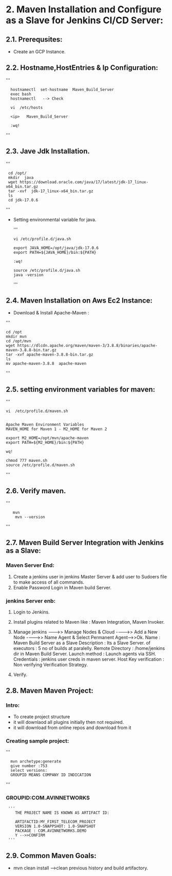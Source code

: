 
#  2. Maven Installation and Configure as a Slave for Jenkins CI/CD Server:


## 2.1. Prerequsites:

+ Create an GCP Instance.


## 2.2. Hostname,HostEntries & Ip  Configuration:

   '''
    
	  hostnamectl  set-hostname  Maven_Build_Server
      exec bash
      hostnamectl   --> Check 

      vi  /etc/hosts

      <ip>   Maven_Build_Server

      :wq!
   '''


## 2.3. Jave Jdk Installation.

   
 ''' 
 
     cd /opt/
     mkdir  java 
     wget https://download.oracle.com/java/17/latest/jdk-17_linux-x64_bin.tar.gz
     tar -xvf  jdk-17_linux-x64_bin.tar.gz
     ls 
     cd jdk-17.0.6
 '''

+ Setting environmental variable for java.

    '''
    
      vi /etc/profile.d/java.sh

      export JAVA_HOME=/opt/java/jdk-17.0.6
      export PATH=${JAVA_HOME}/bin:${PATH}
      
	  :wq!
      
      source /etc/profile.d/java.sh
      java -version
  '''

## 2.4. Maven Installation on Aws Ec2 Instance:

+  Download & Install Apache-Maven :
 
  '''
  
    cd /opt
    mkdir mvn
    cd /opt/mvn
    wget https://dlcdn.apache.org/maven/maven-3/3.8.8/binaries/apache-maven-3.8.8-bin.tar.gz
    tar -xvf apache-maven-3.8.8-bin.tar.gz
    ls
    mv apache-maven-3.8.8  apache-maven
 '''



## 2.5. setting environment variables for maven:

 ''' 

    vi  /etc/profile.d/maven.sh


    Apache Maven Environment Variables
    MAVEN_HOME for Maven 1 - M2_HOME for Maven 2

    export M2_HOME=/opt/mvn/apache-maven
    export PATH=${M2_HOME}/bin:${PATH}

    wq!
   
    chmod 777 maven.sh
    source /etc/profile.d/maven.sh
 '''


##  2.6. Verify maven. 

  '''
       
	   mvn
        mvn --version

  '''


## 2.7.  Maven Build Server Integration with Jenkins as a Slave:


### Maven Server End:


1. Create a jenkins user in jenkins Master Server & add user to Sudoers file to make access of all commands.
2. Enable Password Login in Maven build Server.


### jenkins Server enb:

1. Login to Jenkins.
2. Install plugins related to  Maven like : Maven Integration, Maven Invoker.
3. Manage jenkins --->> Manage Nodes & Cloud ---->> Add a New Node ---->> Name Agent & Select Permanent Agent-->>Ok.
   Name             : Maven Build Server as a Slave
   Description      : Its a Slave Server.
   of executors   : 5 no of builds at paralelly.
   Remote Directory : /home/jenkins  dir in Maven Build Server.
   Launch method    : Launch agents via SSH.
   Credentials      : jenkins user creds in maven server.
   Host Key verification : Non verifying Verification Strategy.

4. Verify.


## 2.8. Maven Maven Project:


### Intro:
+ To create project structure
+ it will downlaod all plugins initially then not required. 
+ it will download from online repos and download from it


### Creating sample project:

   '''
     
	  mvn archetype:generate
      give number :753
      select versions:
      GROUPID MEANS COMPANY ID INDICATION
   '''

### GROUPID:COM.AVINNETWORKS

        
     '''
		THE PROJECT NAME IS KNOWN AS ARTIFACT ID:
		
        ARTIFACTID:MY_FIRST_TELECOM_PROJECT
        VERSION 1.0-SNAPPSHOT: 1.0-SNAPSHOT
        PACKAGE : COM.AVINNETWORKS.DEMO
        Y -->>CONFIRM
     '''

## 2.9. Common Maven Goals:

+ mvn  clean  install         -->clean previous history and build artifactory.





